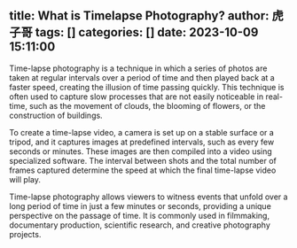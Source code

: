title: What is Timelapse Photography?
author: 虎子哥
tags: []
categories: []
date: 2023-10-09 15:11:00
---
Time-lapse photography is a technique in which a series of photos are taken at regular intervals over a period of time and then played back at a faster speed, creating the illusion of time passing quickly. This technique is often used to capture slow processes that are not easily noticeable in real-time, such as the movement of clouds, the blooming of flowers, or the construction of buildings.

To create a time-lapse video, a camera is set up on a stable surface or a tripod, and it captures images at predefined intervals, such as every few seconds or minutes. These images are then compiled into a video using specialized software. The interval between shots and the total number of frames captured determine the speed at which the final time-lapse video will play.

Time-lapse photography allows viewers to witness events that unfold over a long period of time in just a few minutes or seconds, providing a unique perspective on the passage of time. It is commonly used in filmmaking, documentary production, scientific research, and creative photography projects.

